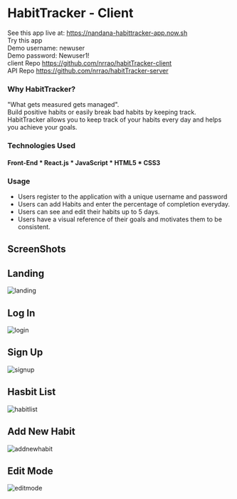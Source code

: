 # HabitTracker - Client

See this app live at: https://nandana-habittracker-app.now.sh<br/>
Try this app<br/>
Demo username: newuser<br/>
Demo password: Newuser1!<br/>
client Repo https://github.com/nrrao/habitTracker-client<br/>
API Repo https://github.com/nrrao/habitTracker-server<br/>

### Why HabitTracker?
"What gets measured gets managed".<br/>
Build positive habits or easily break bad habits by keeping track.<br/>
HabitTracker allows you to keep track of your habits every day and helps you achieve your goals.<br/>

### Technologies Used

#### Front-End * React.js * JavaScript * HTML5 * CSS3

### Usage

* Users register to the application with a unique username and password 
* Users can add Habits and enter the percentage of completion everyday.
* Users can see and edit their habits up to 5 days.
* Users have a visual reference of their goals and motivates them to be consistent. 

## ScreenShots

## Landing
![landing](https://user-images.githubusercontent.com/25930687/69060656-b827d380-09e5-11ea-871a-e13469ff0833.PNG)
## Log In
![login](https://user-images.githubusercontent.com/25930687/69060786-f7562480-09e5-11ea-9353-ee22fa59643b.PNG)
## Sign Up
![signup](https://user-images.githubusercontent.com/25930687/69061271-d17d4f80-09e6-11ea-9eed-2f5adb20e979.PNG)
## Hasbit List
![habitlist](https://user-images.githubusercontent.com/25930687/69060815-03da7d00-09e6-11ea-9484-bedfa5259152.PNG)
## Add New Habit
![addnewhabit](https://user-images.githubusercontent.com/25930687/69060827-0b018b00-09e6-11ea-9136-82738a40f6b4.PNG)
## Edit Mode
![editmode](https://user-images.githubusercontent.com/25930687/69060821-08069a80-09e6-11ea-9808-41cc32c80aa1.PNG)

